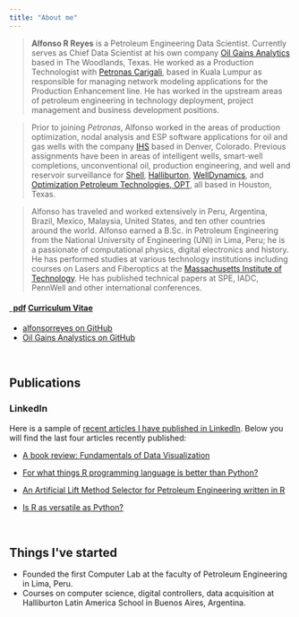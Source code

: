```yaml
---
title: "About me"
---
```



>**Alfonso R Reyes** is a Petroleum Engineering Data Scientist. Currently serves as Chief Data Scientist at his own company [Oil Gains Analytics](http://oilgainsanalytics.com) based in The Woodlands, Texas. He worked as a Production Technologist with [Petronas Carigali](https://www.petronas.com/), based in Kuala Lumpur as responsible for managing network modeling applications for the Production Enhancement line. He has worked in the upstream areas of petroleum engineering in technology deployment, project management and business development positions. 

> Prior to joining *Petronas*, Alfonso worked in the areas of production optimization, nodal analysis and ESP software applications for oil and gas wells with the company [IHS](https://ihsmarkit.com/index.html) based in Denver, Colorado. Previous assignments have been in areas of intelligent wells, smart-well completions, unconventional oil, production engineering, and well and reservoir surveillance for [Shell](https://www.shell.com/), [Halliburton](https://www.halliburton.com/en-US/default.html), [WellDynamics](https://www.halliburton.com/en-US/ps/well-dynamics/well-completions/intelligent-completions/default.html), and [Optimization Petroleum Technologies, OPT](https://www.landmark.solutions/DecisionSpace-Production-Engineering), all based in Houston, Texas.

> Alfonso has traveled and worked extensively in Peru, Argentina, Brazil, Mexico, Malaysia, United States, and ten other countries around the world. Alfonso earned a B.Sc. in Petroleum Engineering from the National University of Engineering (UNI) in Lima, Peru; he is a passionate of computational physics, digital electronics and history. He has performed studies at various technology institutions including courses on Lasers and Fiberoptics at the [Massachusetts Institute of Technology](http://www.mit.edu/). He has published technical papers at SPE, IADC, PennWell and other international conferences.



<h4><a href="/files/arr_cv_D-12_2.pdf" class="badge badge-small"><i class="fa fa-file-pdf-o"></i>&nbsp;&nbsp;pdf</a> 
<a href="/files/arr_cv_D-12_2.pdf">Curriculum Vitae</a> &nbsp; </h4>


<ul class="fa-ul">
  <li><a href="https://github.com/alfonsorreyes"><i class="fa-li fa fa-github-alt" style="padding-top:3px;"></i>alfonsorreyes on GitHub</a></li>
    <li><a href="https://github.com/f0nzie"><i class="fa-li fa fa-github-alt" style="padding-top:3px;"></i>Oil Gains Analystics on GitHub</a></li>
</ul>

<br>

## Publications

### LinkedIn
Here is a sample of [recent articles I have published in LinkedIn](/in-linkedin/). Below you will find the last four articles recently published:

* [A book review: Fundamentals of Data Visualization](https://www.linkedin.com/pulse/book-review-fundamentals-data-visualization-alfonso-r-reyes/)

* [For what things R programming language is better than Python?](https://www.linkedin.com/pulse/what-things-r-programming-language-better-than-python-reyes/)

* [An Artificial Lift Method Selector for Petroleum Engineering written in R](https://www.linkedin.com/pulse/artificial-lift-method-selector-petroleum-engineering-reyes/)

* [Is R as versatile as Python?](https://www.linkedin.com/pulse/r-versatile-python-alfonso-r-reyes/)


<br>

## Things I've started

  * Founded the first Computer Lab at the faculty of Petroleum Engineering in Lima, Peru.
  * Courses on computer science, digital controllers, data acquisition at Halliburton Latin America School in Buenos Aires, Argentina.


